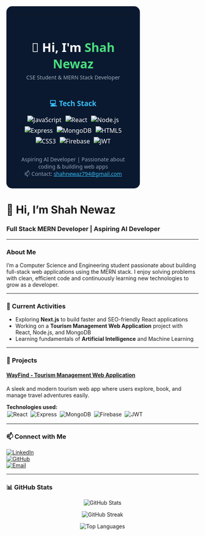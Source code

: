 <!-- Profile Card Styled README -->

<table align="center" bgcolor="#0a192f" style="border-radius:15px; padding:20px; width:350px; color:white; font-family: 'Segoe UI', Tahoma, Geneva, Verdana, sans-serif;">
  <tr>
    <td align="center" style="padding: 20px;">
      <h1 style="margin-bottom: 5px; font-weight: 700;">👋 Hi, I'm <span style="color:#4ade80;">Shah Newaz</span></h1>
      <p style="font-size: 14px; font-weight: 400; margin-top: 0; color:#a0aec0;">
        CSE Student & MERN Stack Developer
      </p>
    </td>
  </tr>
  <tr>
    <td>
      <h3 style="margin-top: 10px; margin-bottom: 10px; text-align: center; color:#38bdf8;">💻 Tech Stack</h3>
      <p align="center" style="margin:0;">
        <!-- Icons side by side with small margin -->
        <img src="https://img.shields.io/badge/JavaScript-F7DF1E?style=for-the-badge&logo=javascript&logoColor=black" alt="JavaScript" style="margin: 3px;" />
        <img src="https://img.shields.io/badge/React-61DAFB?style=for-the-badge&logo=react&logoColor=black" alt="React" style="margin: 3px;" />
        <img src="https://img.shields.io/badge/Node.js-339933?style=for-the-badge&logo=node.js&logoColor=white" alt="Node.js" style="margin: 3px;" />
        <img src="https://img.shields.io/badge/Express.js-000000?style=for-the-badge&logo=express&logoColor=white" alt="Express" style="margin: 3px;" />
        <img src="https://img.shields.io/badge/MongoDB-47A248?style=for-the-badge&logo=mongodb&logoColor=white" alt="MongoDB" style="margin: 3px;" />
        <img src="https://img.shields.io/badge/HTML5-E34F26?style=for-the-badge&logo=html5&logoColor=white" alt="HTML5" style="margin: 3px;" />
        <img src="https://img.shields.io/badge/CSS3-1572B6?style=for-the-badge&logo=css3&logoColor=white" alt="CSS3" style="margin: 3px;" />
        <img src="https://img.shields.io/badge/Firebase-FFCA28?style=for-the-badge&logo=firebase&logoColor=black" alt="Firebase" style="margin: 3px;" />
        <img src="https://img.shields.io/badge/JWT-000000?style=for-the-badge&logo=json-web-tokens&logoColor=white" alt="JWT" style="margin: 3px;" />
      </p>
    </td>
  </tr>
  <tr>
    <td align="center" style="padding-top: 20px; font-size: 14px; color:#94a3b8;">
      Aspiring AI Developer | Passionate about coding & building web apps  
      <br />
      📫 Contact: <a href="mailto:shahnewaz794@gmail.com" style="color:#38bdf8;">shahnewaz794@gmail.com</a>
    </td>
  </tr>
</table>

# 👋 Hi, I’m Shah Newaz  
### Full Stack MERN Developer | Aspiring AI Developer

---

### About Me  
I’m a Computer Science and Engineering student passionate about building full-stack web applications using the MERN stack. I enjoy solving problems with clean, efficient code and continuously learning new technologies to grow as a developer.

---

### 🚀 Current Activities  
- Exploring **Next.js** to build faster and SEO-friendly React applications  
- Working on a **Tourism Management Web Application** project with React, Node.js, and MongoDB  
- Learning fundamentals of **Artificial Intelligence** and Machine Learning  

---

### 📂 Projects

#### [WayFind - Tourism Management Web Application](https://wayfind003.netlify.app)  
A sleek and modern tourism web app where users explore, book, and manage travel adventures easily.

**Technologies used:**  
<img src="https://img.shields.io/badge/React-61DAFB?style=for-the-badge&logo=react&logoColor=black" alt="React" style="margin:2px;" />
<img src="https://img.shields.io/badge/Express.js-000000?style=for-the-badge&logo=express&logoColor=white" alt="Express" style="margin:2px;" />
<img src="https://img.shields.io/badge/MongoDB-47A248?style=for-the-badge&logo=mongodb&logoColor=white" alt="MongoDB" style="margin:2px;" />
<img src="https://img.shields.io/badge/Firebase-FFCA28?style=for-the-badge&logo=firebase&logoColor=black" alt="Firebase" style="margin:2px;" />
<img src="https://img.shields.io/badge/JWT-000000?style=for-the-badge&logo=json-web-tokens&logoColor=white" alt="JWT" style="margin:2px;" />

---

### 📫 Connect with Me  
[![LinkedIn](https://img.shields.io/badge/LinkedIn-0077B5?style=for-the-badge&logo=linkedin&logoColor=white)](https://www.linkedin.com/in/md-shah-newaz001/)  
[![GitHub](https://img.shields.io/badge/GitHub-181717?style=for-the-badge&logo=github&logoColor=white)](https://github.com/shahnewaz5646455)  
[![Email](https://img.shields.io/badge/Email-D14836?style=for-the-badge&logo=gmail&logoColor=white)](mailto:shahnewaz794@gmail.com)  

---

### 📊 GitHub Stats  
<p align="center">
  <img src="https://github-readme-stats.vercel.app/api?username=shahnewaz5646455&show_icons=true&theme=radical" alt="GitHub Stats" />
</p>

<p align="center">
  <img src="https://github-readme-streak-stats.herokuapp.com/?user=shahnewaz5646455&theme=radical" alt="GitHub Streak" />
</p>

<p align="center">
  <img src="https://github-readme-stats.vercel.app/api/top-langs/?username=shahnewaz5646455&layout=compact&theme=radical" alt="Top Languages" />
</p>
